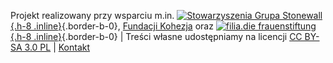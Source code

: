 Projekt realizowany przy wsparciu m.in. [![Stowarzyszenia Grupa Stonewall](/media/img/logo/STOn_logo_transparent-pink.svg){.h-8 .inline}](https://grupa-stonewall.pl){.border-b-0}, [Fundacji Kohezja](http://kohezja.org) oraz [![filia.die frauenstiftung](/media/img/logo/filia-logo-tiff.png){.h-8 .inline}](https://www.filia-frauenstiftung.de/en/){.border-b-0} | Treści własne udostępniamy na licencji [CC BY-SA 3.0 PL](/wsparcie/licencja) | [Kontakt](/strony/kontakt)
